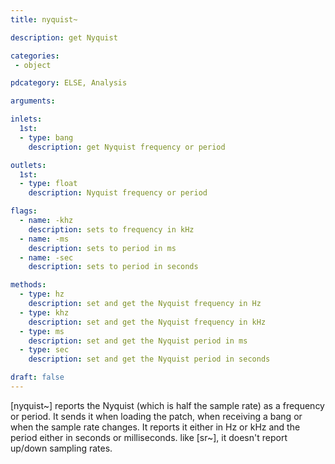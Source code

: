 ```yaml
---
title: nyquist~

description: get Nyquist

categories:
 - object

pdcategory: ELSE, Analysis

arguments:

inlets:
  1st:
  - type: bang
    description: get Nyquist frequency or period

outlets:
  1st:
  - type: float
    description: Nyquist frequency or period

flags:
  - name: -khz
    description: sets to frequency in kHz
  - name: -ms
    description: sets to period in ms
  - name: -sec
    description: sets to period in seconds

methods:
  - type: hz
    description: set and get the Nyquist frequency in Hz
  - type: khz
    description: set and get the Nyquist frequency in kHz
  - type: ms
    description: set and get the Nyquist period in ms
  - type: sec
    description: set and get the Nyquist period in seconds

draft: false
---
```


[nyquist~] reports the Nyquist (which is half the sample rate) as a frequency or period. It sends it when loading the patch, when receiving a bang or when the sample rate changes. It reports it either in Hz or kHz and the period either in seconds or milliseconds. like [sr~], it doesn't report up/down sampling rates.
